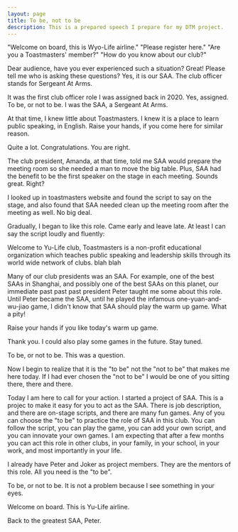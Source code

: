 ```yaml
---
layout: page
title: To be, not to be
description: This is a prepared speech I prepare for my DTM project.
---
```



"Welcome on board, this is Wyo-Life airline."
"Please register here."
"Are you a Toastmasters' member?"
"How do you know about our club?"

Dear audience, have you ever experienced such a situation?
Great! Please tell me who is asking these questions?
Yes, it is our SAA. The club officer stands for Sergeant At Arms.

It was the first club officer role I was assigned back in 2020.
Yes, assigned. To be, or not to be. I was the SAA, a Sergeant At
Arms.

At that time, I knew little about Toastmasters. I knew it is a
place to learn public speaking, in English. Raise your hands, if
you come here for similar reason.

Quite a lot. Congratulations. You are right.

The club president, Amanda, at that time, told me SAA would prepare
the meeting room so she needed a man to move the big table. Plus,
SAA had the benefit to be the first speaker on the stage in each
meeting. Sounds great. Right?

I looked up in toastmasters website and found the script to say
on the stage, and also found that SAA needed clean up the meeting
room after the meeting as well. No big deal.

Gradually, I began to like this role. Came early and leave late.
At least I can say the script loudly and fluently:

Welcome to Yu-Life club, Toastmasters is a non-profit educational
organization which teaches public speaking and leadership skills
through its world wide network of clubs. blah blah

Many of our club presidents was an SAA. For example, one of the best
SAAs in Shanghai, and possibly one of the best SAAs on this planet,
our immediate past past past president Peter taught me some about
this role. Until Peter became the SAA, until he played the infamous
one-yuan-and-wu-jiao game, I didn't know that SAA should play the
warm up game. What a pity!

Raise your hands if you like today's warm up game.

Thank you. I could also play some games in the future. Stay tuned.

To be, or not to be. This was a question.

Now I begin to realize that it is the "to be" not the "not to be"
that makes me here today. If I had ever chosen the "not to be" I
would be one of you sitting there, there and there.

Today I am here to call for your action. I started a project of
SAA. This is a projec to make it easy for you to act as the SAA.
There is job description, and there are on-stage scripts, and
there are many fun games. Any of you can choose the "to be" to
practice the role of SAA in this club. You can follow the script,
you can play the game, you can add your own script, and you can
innovate your own games. I am expecting that after a few months you
can act this role in other clubs, in your family, in your school,
in your work, and most importantly in your life.

I already have Peter and Joker as project members. They are the
mentors of this role. All you need is the "to be".

To be, or not to be. It is not a problem because I see something
in your eyes.

Welcome on board. This is Yu-Life airline.

Back to the greatest SAA, Peter.

